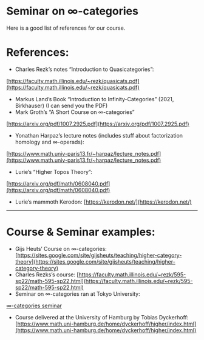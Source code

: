 # Seminar on $\infty$-categories

Here is a good list of references for our course.

# References:

- Charles Rezk’s notes “Introduction to Quasicategories”:

[https://faculty.math.illinois.edu/~rezk/quasicats.pdf](https://faculty.math.illinois.edu/~rezk/quasicats.pdf)

- Markus Land’s Book “Introduction to Infinity-Categories” (2021, Birkhauser) (I can send you the PDF)
- Mark Groth’s “A Short Course on $\infty$-categories”

[https://arxiv.org/pdf/1007.2925.pdf](https://arxiv.org/pdf/1007.2925.pdf)

- Yonathan Harpaz’s lecture notes (includes stuff about factorization homology and $\infty$-operads):

[https://www.math.univ-paris13.fr/~harpaz/lecture_notes.pdf](https://www.math.univ-paris13.fr/~harpaz/lecture_notes.pdf)

- Lurie’s “Higher Topos Theory”:

[https://arxiv.org/pdf/math/0608040.pdf](https://arxiv.org/pdf/math/0608040.pdf)

- Lurie’s mammoth Kerodon: [https://kerodon.net/](https://kerodon.net/)

---

# Course & Seminar examples:

- Gijs Heuts’ Course on $\infty$-categories: [https://sites.google.com/site/gijsheuts/teaching/higher-category-theory](https://sites.google.com/site/gijsheuts/teaching/higher-category-theory)
- Charles Rezks’s course: [https://faculty.math.illinois.edu/~rezk/595-sp22/math-595-sp22.html](https://faculty.math.illinois.edu/~rezk/595-sp22/math-595-sp22.html)
- Seminar on $\infty$-categories ran at Tokyo University:

[∞-categories seminar](https://www.ms.u-tokyo.ac.jp/~kelly/Course2017InfCat/InfinityCategories2017SS.html)

- Course delivered at the University of Hamburg by Tobias Dyckerhoff: [https://www.math.uni-hamburg.de/home/dyckerhoff/higher/index.html](https://www.math.uni-hamburg.de/home/dyckerhoff/higher/index.html)

